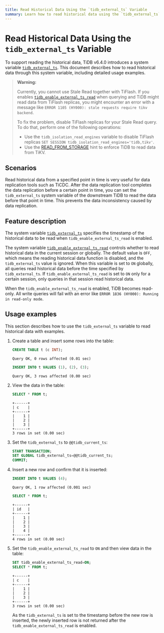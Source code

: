 ```yaml
---
title: Read Historical Data Using the `tidb_external_ts` Variable
summary: Learn how to read historical data using the `tidb_external_ts` variable.
---
```


# Read Historical Data Using the `tidb_external_ts` Variable

To support reading the historical data, TiDB v6.4.0 introduces a system variable [`tidb_external_ts`](/system-variables.md#tidb_external_ts-new-in-v640). This document describes how to read historical data through this system variable, including detailed usage examples.

> **Warning:**
>
> Currently, you cannot use Stale Read together with TiFlash. If you enables [`tidb_enable_external_ts_read`](/system-variables.md#tidb_enable_external_ts_read-new-in-v640) when querying and TiDB might read data from TiFlash replicas, you might encounter an error with a message like `ERROR 1105 (HY000): stale requests require tikv backend`.
>
> To fix the problem, disable TiFlash replicas for your Stale Read query. To do that, perform one of the following operations:
>
> - Use the `tidb_isolation_read_engines` variable to disable TiFlash replicas `SET SESSION tidb_isolation_read_engines='tidb,tikv'`.
> - Use the [READ_FROM_STORAGE](/optimizer-hints.md#read_from_storagetiflasht1_name--tl_name--tikvt2_name--tl_name-) hint to enforce TiDB to read data from TiKV.

## Scenarios

Read historical data from a specified point in time is very useful for data replication tools such as TiCDC. After the data replication tool completes the data replication before a certain point in time, you can set the `tidb_external_ts` system variable of the downstream TiDB to read the data before that point in time. This prevents the data inconsistency caused by data replication.

## Feature description

The system variable [`tidb_external_ts`](/system-variables.md#tidb_external_ts-new-in-v640) specifies the timestamp of the historical data to be read when `tidb_enable_external_ts_read` is enabled.

The system variable [`tidb_enable_external_ts_read`](/system-variables.md#tidb_enable_external_ts_read-new-in-v640) controls whether to read historical data in the current session or globally. The default value is `OFF`, which means the reading historical data function is disabled, and the `tidb_external_ts` value is ignored. When this variable is set to `ON` globally, all queries read historical data before the time specified by `tidb_external_ts`. If `tidb_enable_external_ts_read` is set to `ON` only for a certain session, only queries in that session read historical data.

When the `tidb_enable_external_ts_read` is enabled, TiDB becomes read-only. All write queries will fail with an error like `ERROR 1836 (HY000): Running in read-only mode`.

## Usage examples

This section describes how to use the `tidb_external_ts` variable to read historical data with examples.

1. Create a table and insert some rows into the table:

    ```sql
    CREATE TABLE t (c INT);
    ```

    ```
    Query OK, 0 rows affected (0.01 sec)
    ```

    ```sql
    INSERT INTO t VALUES (1), (2), (3);
    ```

    ```
    Query OK, 3 rows affected (0.00 sec)
    ```

2. View the data in the table:

    ```sql
    SELECT * FROM t;
    ```

    ```
    +------+
    | c    |
    +------+
    |    1 |
    |    2 |
    |    3 |
    +------+
    3 rows in set (0.00 sec)
    ```

3. Set the `tidb_external_ts` to `@@tidb_current_ts`:

    ```sql
    START TRANSACTION;
    SET GLOBAL tidb_external_ts=@@tidb_current_ts;
    COMMIT;
    ```

4. Insert a new row and confirm that it is inserted:

    ```sql
    INSERT INTO t VALUES (4);
    ```

    ```
    Query OK, 1 row affected (0.001 sec)
    ```

    ```sql
    SELECT * FROM t;
    ```

    ```
    +------+
    | id   |
    +------+
    |    1 |
    |    2 |
    |    3 |
    |    4 |
    +------+
    4 rows in set (0.00 sec)
    ```

5. Set the `tidb_enable_external_ts_read` to `ON` and then view data in the table:

    ```sql
    SET tidb_enable_external_ts_read=ON;
    SELECT * FROM t;
    ```

    ```
    +------+
    | c    |
    +------+
    |    1 |
    |    2 |
    |    3 |
    +------+
    3 rows in set (0.00 sec)
    ```

    As the `tidb_external_ts` is set to the timestamp before the new row is inserted, the newly inserted row is not returned after the `tidb_enable_external_ts_read` is enabled.
